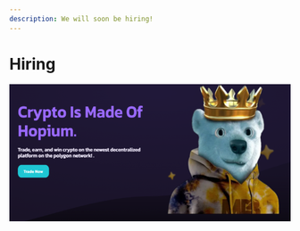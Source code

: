 ```yaml
---
description: We will soon be hiring!
---
```


# Hiring

![](<.gitbook/assets/intro-header (2).png>)
